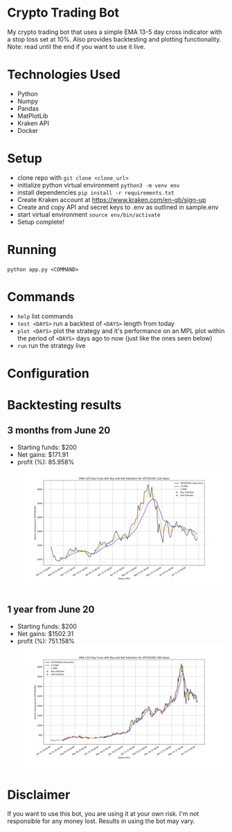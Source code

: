 # Crypto Trading Bot
My crypto trading bot that uses a simple EMA 13-5 day cross indicator with a stop loss set at 10%. Also provides backtesting and plotting functionality. Note: read until the end if you want to use it live.

# Technologies Used
* Python
* Numpy
* Pandas
* MatPlotLib
* Kraken API
* Docker

# Setup
* clone repo with `git clone <clone_url>`
* initialize python virtual environment `python3 -m venv env`
* install dependencies `pip install -r requirements.txt`
* Create Kraken account at https://www.kraken.com/en-gb/sign-up
* Create and copy API and secret keys to .env as outlined in sample.env
* start virtual environment `source env/bin/activate`
* Setup complete!

# Running
`python app.py <COMMAND>`

# Commands
* `help` list commands
* `test <DAYS>` run a backtest of `<DAYS>` length from today
* `plot <DAYS>` plot the strategy and it's performance on an MPL plot within the period of `<DAYS>` days ago to now (just like the ones seen below)
* `run` run the strategy live

# Configuration

# Backtesting results
## 3 months from June 20
* Starting funds: $200
* Net gains: $171.91
* profit (%): 85.958%
![4 month backtest plot](./images/figure1.png "4 month backtest plot")
## 1 year from June 20
* Starting funds: $200
* Net gains: $1502.31
* profit (%): 751.158%
![1 Year backtest plot ](./images/figure2.png "1 year backtest plot")

# Disclaimer
If you want to use this bot, you are using it at your own risk. I'm not responsible for any money lost. Results in using the bot may vary.